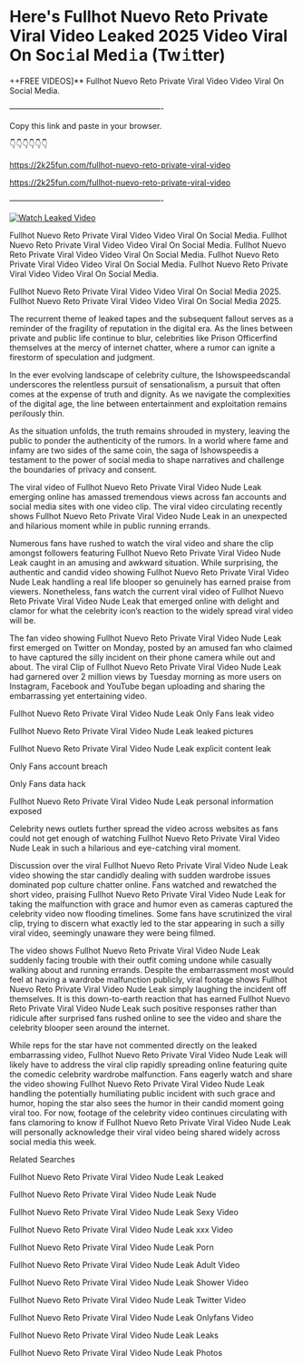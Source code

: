 # Here's Fullhot Nuevo Reto Private Viral Video Leaked 2025 Video Viral On Soc𝚒al Med𝚒a (Tw𝚒tter)

++FREE VIDEOS]** Fullhot Nuevo Reto Private Viral Video Video Viral On Social Media.

———————————————————-

Copy this link and paste in your browser.

👇👇👇👇👇👇

https://2k25fun.com/fullhot-nuevo-reto-private-viral-video

https://2k25fun.com/fullhot-nuevo-reto-private-viral-video

———————————————————-

[![Watch Leaked Video](https://miro.medium.com/v2/resize:fit:828/format:webp/1*cilzJN44JGOrTw9NJCrNHA.gif "Watch Leaked Video")](https://2k25fun.com/fullhot-nuevo-reto-private-viral-video)

Fullhot Nuevo Reto Private Viral Video Video Viral On Social Media. Fullhot Nuevo Reto Private Viral Video Video Viral On Social Media. Fullhot Nuevo Reto Private Viral Video Video Viral On Social Media. Fullhot Nuevo Reto Private Viral Video Video Viral On Social Media. Fullhot Nuevo Reto Private Viral Video Video Viral On Social Media.

Fullhot Nuevo Reto Private Viral Video Video Viral On Social Media 2025. Fullhot Nuevo Reto Private Viral Video Video Viral On Social Media 2025.

The recurrent theme of leaked tapes and the subsequent fallout serves as a reminder of the fragility of reputation in the digital era. As the lines between private and public life continue to blur, celebrities like Prison Officerfind themselves at the mercy of internet chatter, where a rumor can ignite a firestorm of speculation and judgment.

In the ever evolving landscape of celebrity culture, the Ishowspeedscandal underscores the relentless pursuit of sensationalism, a pursuit that often comes at the expense of truth and dignity. As we navigate the complexities of the digital age, the line between entertainment and exploitation remains perilously thin.

As the situation unfolds, the truth remains shrouded in mystery, leaving the public to ponder the authenticity of the rumors. In a world where fame and infamy are two sides of the same coin, the saga of Ishowspeedis a testament to the power of social media to shape narratives and challenge the boundaries of privacy and consent.

The viral video of Fullhot Nuevo Reto Private Viral Video Nude Leak emerging online has amassed tremendous views across fan accounts and social media sites with one video clip. The viral video circulating recently shows Fullhot Nuevo Reto Private Viral Video Nude Leak in an unexpected and hilarious moment while in public running errands.

Numerous fans have rushed to watch the viral video and share the clip amongst followers featuring Fullhot Nuevo Reto Private Viral Video Nude Leak caught in an amusing and awkward situation. While surprising, the authentic and candid video showing Fullhot Nuevo Reto Private Viral Video Nude Leak handling a real life blooper so genuinely has earned praise from viewers. Nonetheless, fans watch the current viral video of Fullhot Nuevo Reto Private Viral Video Nude Leak that emerged online with delight and clamor for what the celebrity icon’s reaction to the widely spread viral video will be.

The fan video showing Fullhot Nuevo Reto Private Viral Video Nude Leak first emerged on Twitter on Monday, posted by an amused fan who claimed to have captured the silly incident on their phone camera while out and about. The viral Clip of Fullhot Nuevo Reto Private Viral Video Nude Leak had garnered over 2 million views by Tuesday morning as more users on Instagram, Facebook and YouTube began uploading and sharing the embarrassing yet entertaining video.

Fullhot Nuevo Reto Private Viral Video Nude Leak Only Fans leak video

Fullhot Nuevo Reto Private Viral Video Nude Leak leaked pictures

Fullhot Nuevo Reto Private Viral Video Nude Leak explicit content leak

Only Fans account breach

Only Fans data hack

Fullhot Nuevo Reto Private Viral Video Nude Leak personal information exposed

Celebrity news outlets further spread the video across websites as fans could not get enough of watching Fullhot Nuevo Reto Private Viral Video Nude Leak in such a hilarious and eye-catching viral moment.

Discussion over the viral Fullhot Nuevo Reto Private Viral Video Nude Leak video showing the star candidly dealing with sudden wardrobe issues dominated pop culture chatter online. Fans watched and rewatched the short video, praising Fullhot Nuevo Reto Private Viral Video Nude Leak for taking the malfunction with grace and humor even as cameras captured the celebrity video now flooding timelines. Some fans have scrutinized the viral clip, trying to discern what exactly led to the star appearing in such a silly viral video, seemingly unaware they were being filmed.

The video shows Fullhot Nuevo Reto Private Viral Video Nude Leak suddenly facing trouble with their outfit coming undone while casually walking about and running errands. Despite the embarrassment most would feel at having a wardrobe malfunction publicly, viral footage shows Fullhot Nuevo Reto Private Viral Video Nude Leak simply laughing the incident off themselves. It is this down-to-earth reaction that has earned Fullhot Nuevo Reto Private Viral Video Nude Leak such positive responses rather than ridicule after surprised fans rushed online to see the video and share the celebrity blooper seen around the internet.

While reps for the star have not commented directly on the leaked embarrassing video, Fullhot Nuevo Reto Private Viral Video Nude Leak will likely have to address the viral clip rapidly spreading online featuring quite the comedic celebrity wardrobe malfunction. Fans eagerly watch and share the video showing Fullhot Nuevo Reto Private Viral Video Nude Leak handling the potentially humiliating public incident with such grace and humor, hoping the star also sees the humor in their candid moment going viral too. For now, footage of the celebrity video continues circulating with fans clamoring to know if Fullhot Nuevo Reto Private Viral Video Nude Leak will personally acknowledge their viral video being shared widely across social media this week.

Related Searches

Fullhot Nuevo Reto Private Viral Video Nude Leak Leaked

Fullhot Nuevo Reto Private Viral Video Nude Leak Nude

Fullhot Nuevo Reto Private Viral Video Nude Leak Sexy Video

Fullhot Nuevo Reto Private Viral Video Nude Leak xxx Video

Fullhot Nuevo Reto Private Viral Video Nude Leak Porn

Fullhot Nuevo Reto Private Viral Video Nude Leak Adult Video

Fullhot Nuevo Reto Private Viral Video Nude Leak Shower Video

Fullhot Nuevo Reto Private Viral Video Nude Leak Twitter Video

Fullhot Nuevo Reto Private Viral Video Nude Leak Onlyfans Video

Fullhot Nuevo Reto Private Viral Video Nude Leak Leaks

Fullhot Nuevo Reto Private Viral Video Nude Leak Photos